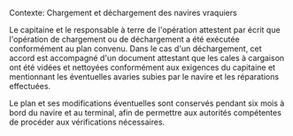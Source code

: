 Contexte: Chargement et déchargement des navires vraquiers

Le capitaine et le responsable à terre de l'opération attestent par écrit que l'opération de chargement ou de déchargement a été exécutée conformément au plan convenu. Dans le cas d'un déchargement, cet accord est accompagné d'un document attestant que les cales à cargaison ont été vidées et nettoyées conformément aux exigences du capitaine et mentionnant les éventuelles avaries subies par le navire et les réparations effectuées.

Le plan et ses modifications éventuelles sont conservés pendant six mois à bord du navire et au terminal, afin de permettre aux autorités compétentes de procéder aux vérifications nécessaires.
